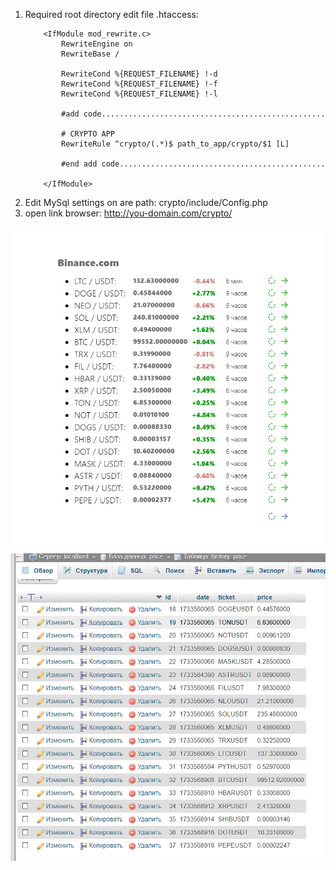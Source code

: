 
<ol>
<li>Required  root directory edit file .htaccess:

        <IfModule mod_rewrite.c>
            RewriteEngine on
            RewriteBase /

            RewriteCond %{REQUEST_FILENAME} !-d
            RewriteCond %{REQUEST_FILENAME} !-f
            RewriteCond %{REQUEST_FILENAME} !-l

            #add code..................................................

            # CRYPTO APP
            RewriteRule ^crypto/(.*)$ path_to_app/crypto/$1 [L]

            #end add code..............................................

        </IfModule>

</li>
<li>Edit MySql settings on are path: crypto/include/Config.php</li>

<li>open link browser: <a href="http://localhost/crypto/">http://you-domain.com/crypto/</a></li>
</ol>

![screenshot](resources/image/img_1.png)
![screenshot](resources/image/img_2.png)
